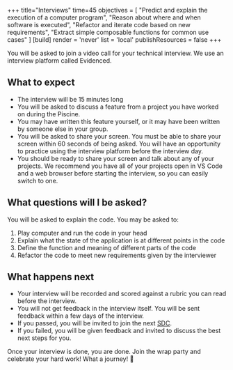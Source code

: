 +++
title="Interviews"
time=45
objectives = [
  "Predict and explain the execution of a computer program",
  "Reason about where and when software is executed",
  "Refactor and iterate code based on new requirements",
  "Extract simple composable functions for common use cases"
]
[build]
  render = 'never'
  list = 'local'
  publishResources = false
+++

You will be asked to join a video call for your technical interview. We use an interview platform called Evidenced.

## What to expect

- The interview will be 15 minutes long
- You will be asked to discuss a feature from a project you have worked on during the Piscine.
- You may have written this feature yourself, or it may have been written by someone else in your group.
- You will be asked to share your screen. You must be able to share your screen within 60 seconds of being asked. You will have an opportunity to practice using the interview platform before the interview day.
- You should be ready to share your screen and talk about any of your projects. We recommend you have all of your projects open in VS Code and a web browser before starting the interview, so you can easily switch to one.

## What questions will I be asked?

You will be asked to explain the code. You may be asked to:

1. Play computer and run the code in your head
1. Explain what the state of the application is at different points in the code
1. Define the function and meaning of different parts of the code
1. Refactor the code to meet new requirements given by the interviewer

## What happens next

- Your interview will be recorded and scored against a rubric you can read before the interview.
- You will not get feedback in the interview itself. You will be sent feedback within a few days of the interview.
- If you passed, you will be invited to join the next [SDC](https://sdc.codeyourfuture.io/).
- If you failed, you will be given feedback and invited to discuss the best next steps for you.


Once your interview is done, you are done. Join the wrap party and celebrate your hard work! What a journey! 🎉
